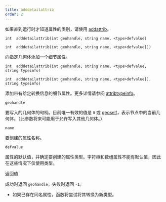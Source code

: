 ```yaml
---
title: adddetailattrib
order: 2
---
```


如果直到运行时才知道属性的类别，请使用 [addattrib](addattrib.html "向几何体添加属性")。

`int  adddetailattrib(int geohandle, string name, <type>defvalue)`

`int  adddetailattrib(int geohandle, string name, <type>defvalue[])`

向指定几何体添加一个细节属性。

`int  adddetailattrib(int geohandle, string name, <type>defvalue, string typeinfo)`

`int  adddetailattrib(int geohandle, string name, <type>defvalue[], string typeinfo)`

添加带有给定转换信息的细节属性。更多详情请参阅 [attribtypeinfo](attribtypeinfo.html "返回几何体属性的转换元数据")。

`geohandle`

要写入的几何体的句柄。目前唯一有效的值是 `0` 或 [geoself](geoself.html "返回当前几何体的句柄")，表示节点中的当前几何体。（此参数将来可能用于允许写入其他几何体。）

`name`

要创建的属性名称。

`defvalue`

属性的默认值，并确定要创建的属性类型。字符串和数组属性不能有默认值，因此在这些情况下仅使用类型。

返回值

成功时返回 `geohandle`，失败时返回 `-1`。

- 如果已存在同名属性，函数将尝试将其转换为新类型。